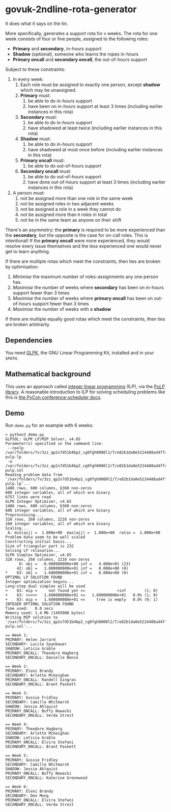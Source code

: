 govuk-2ndline-rota-generator
============================

It does what it says on the tin.

More specifically, generates a support rota for `n` weeks.  The rota
for one week consists of four or five people, assigned to the
following roles:

- **Primary** and **secondary**, in-hours support
- **Shadow** *(optional)*, someone who learns the ropes in-hours
- **Primary oncall** and **secondary oncall**, the out-of-hours support

Subject to these constraints:

1. In every week:
   1. Each role must be assigned to exactly one person, except **shadow** which may be unassigned.
   2. **Primary** must:
      1. be able to do in-hours support
      2. have been on in-hours support at least 3 times (including earlier instances in this rota)
   3. **Secondary** must:
      1. be able to do in-hours support
      2. have shadowed at least twice (including earlier instances in this rota)
   4. **Shadow** must:
      1. be able to do in-hours support
      2. have shadowed at most once before (including earlier instances in this rota)
   5. **Primary oncall** must:
      1. be able to do out-of-hours support
   6. **Secondary oncall** must:
      1. be able to do out-of-hours support
      2. have done out-of-hours support at least 3 times (including earlier instances in this rota)
2. A person must:
   1. not be assigned more than one role in the same week
   2. not be assigned roles in two adjacent weeks
   3. not be assigned a role in a week they cannot do
   4. not be assigned more than `R` roles in total
   5. not be in the same team as anyone on their shift

There's an asymmetry: the **primary** is required to be more
experienced than the **secondary**, but the opposite is the case for
on-call roles.  This is intentional!  If the **primary oncall** were
more experienced, they would resolve every issue themselves and the
less experienced one would never get to learn anything.

If there are multiple rotas which meet the constraints, then ties are
broken by optimisation:

1. *Minimise* the maximum number of roles-assignments any one person has.
2. *Maximise* the number of weeks where **secondary** has been on in-hours support fewer than 3 times
3. *Maximise* the number of weeks where **primary oncall** has been on out-of-hours support fewer than 3 times
4. *Maximise* the number of weeks with a **shadow**

If there are multiple equally good rotas which meet the constraints,
then ties are broken arbitrarily.

## Dependencies

You need [GLPK][], the GNU Linear Programming Kit, installed and in
your `$PATH`.

[GLPK]: https://www.gnu.org/software/glpk/

## Mathematical background

This uses an approach called [integer linear programming][] (ILP), via
the [PuLP library][].  A reasonable introduction to ILP for solving
scheduling problems like this is [the PyCon conference-scheduler
docs][].

[integer linear programming]: https://en.wikipedia.org/wiki/Integer_programming
[PuLP library]: https://pythonhosted.org/PuLP/
[the PyCon conference-scheduler docs]: https://conference-scheduler.readthedocs.io/en/latest/background/mathematical_model.html

## Demo

Run `demo.py` for an example with 6 weeks:

```
> python3 demo.py
GLPSOL: GLPK LP/MIP Solver, v4.65
Parameter(s) specified in the command line:
 --cpxlp /var/folders/7v/3zz_qp2x7d51b4bp2_cg0fgh0000l2/T/e82b1da0e5224488ad4ffa823c36d068-pulp.lp
 -o /var/folders/7v/3zz_qp2x7d51b4bp2_cg0fgh0000l2/T/e82b1da0e5224488ad4ffa823c36d068-pulp.sol
Reading problem data from '/var/folders/7v/3zz_qp2x7d51b4bp2_cg0fgh0000l2/T/e82b1da0e5224488ad4ffa823c36d068-pulp.lp'...
1486 rows, 600 columns, 6360 non-zeros
600 integer variables, all of which are binary
6757 lines were read
GLPK Integer Optimizer, v4.65
1486 rows, 600 columns, 6360 non-zeros
600 integer variables, all of which are binary
Preprocessing...
328 rows, 260 columns, 2216 non-zeros
260 integer variables, all of which are binary
Scaling...
 A: min|aij| =  1.000e+00  max|aij| =  1.000e+00  ratio =  1.000e+00
Problem data seem to be well scaled
Constructing initial basis...
Size of triangular part is 232
Solving LP relaxation...
GLPK Simplex Optimizer, v4.65
328 rows, 260 columns, 2216 non-zeros
      0: obj =  -0.000000000e+00 inf =   4.800e+01 (23)
     42: obj =   1.000000000e+01 inf =   0.000e+00 (0)
*    83: obj =   1.600000000e+01 inf =   0.000e+00 (0)
OPTIMAL LP SOLUTION FOUND
Integer optimization begins...
Long-step dual simplex will be used
+    83: mip =     not found yet <=              +inf        (1; 0)
+    83: >>>>>   1.600000000e+01 <=   1.600000000e+01   0.0% (1; 0)
+    83: mip =   1.600000000e+01 <=     tree is empty   0.0% (0; 1)
INTEGER OPTIMAL SOLUTION FOUND
Time used:   0.0 secs
Memory used: 1.4 Mb (1493988 bytes)
Writing MIP solution to '/var/folders/7v/3zz_qp2x7d51b4bp2_cg0fgh0000l2/T/e82b1da0e5224488ad4ffa823c36d068-pulp.sol'...

== Week 1:
PRIMARY: Helen Jarrard
SECONDARY: Lucile Spanbauer
SHADOW: Leticia Grable
PRIMARY_ONCALL: Theodore Hagberg
SECONDARY_ONCALL: Danielle Bence

== Week 2:
PRIMARY: Eleni Brandy
SECONDARY: Arlette Mckeighan
PRIMARY_ONCALL: Randell Gingras
SECONDARY_ONCALL: Brant Paskett

== Week 3:
PRIMARY: Gussie Fridley
SECONDARY: Camille Whitmarsh
SHADOW: Jessie Ahlquist
PRIMARY_ONCALL: Buffy Nowacki
SECONDARY_ONCALL: Verda Streit

== Week 4:
PRIMARY: Theodore Hagberg
SECONDARY: Arlette Mckeighan
SHADOW: Leticia Grable
PRIMARY_ONCALL: Elvira Stefani
SECONDARY_ONCALL: Brant Paskett

== Week 5:
PRIMARY: Gussie Fridley
SECONDARY: Camille Whitmarsh
SHADOW: Jessie Ahlquist
PRIMARY_ONCALL: Buffy Nowacki
SECONDARY_ONCALL: Katerine Greenwood

== Week 6:
PRIMARY: Eleni Brandy
SECONDARY: Don Mong
PRIMARY_ONCALL: Elvira Stefani
SECONDARY_ONCALL: Verda Streit
```
